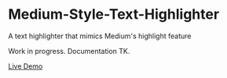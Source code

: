 # Medium-Style-Text-Highlighter
A text highlighter that mimics Medium's highlight feature

Work in progress. Documentation TK.

[Live Demo](http://carlvlewis.net/medium-highlighter/)
